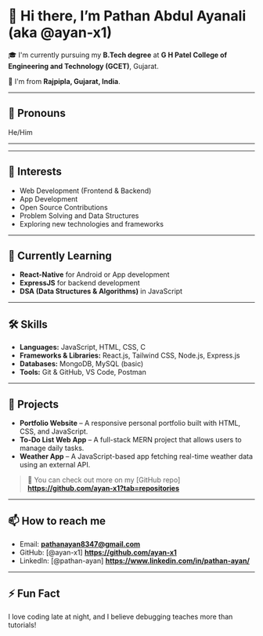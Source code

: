 # 👋 Hi there, I’m Pathan Abdul Ayanali (aka @ayan-x1)

🎓 I'm currently pursuing my **B.Tech degree** at **G H Patel College of Engineering and Technology (GCET)**, Gujarat.

📍 I'm from **Rajpipla, Gujarat, India**.

---

## 💬 Pronouns
He/Him

---

---

## 👀 Interests
- Web Development (Frontend & Backend)
- App Development
- Open Source Contributions
- Problem Solving and Data Structures
- Exploring new technologies and frameworks

---

## 🌱 Currently Learning
- **React-Native** for Android or App development
-  **ExpressJS** for backend development
- **DSA (Data Structures & Algorithms)** in JavaScript

---

## 🛠️ Skills
- **Languages:** JavaScript, HTML, CSS, C
- **Frameworks & Libraries:** React.js, Tailwind CSS, Node.js, Express.js
- **Databases:** MongoDB, MySQL (basic)
- **Tools:** Git & GitHub, VS Code, Postman

---

## 💼 Projects
- **Portfolio Website** – A responsive personal portfolio built with HTML, CSS, and JavaScript.
- **To-Do List Web App** – A full-stack MERN project that allows users to manage daily tasks.
- **Weather App** – A JavaScript-based app fetching real-time weather data using an external API.
> 📌 You can check out more on my [GitHub repo] **https://github.com/ayan-x1?tab=repositories**

---

## 📫 How to reach me
- Email: **pathanayan8347@gmail.com**
- GitHub: [@ayan-x1] **https://github.com/ayan-x1**
- LinkedIn: [@pathan-ayan] **https://www.linkedin.com/in/pathan-ayan/**

---

## ⚡ Fun Fact
I love coding late at night, and I believe debugging teaches more than tutorials!
